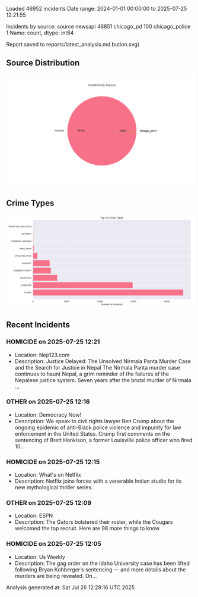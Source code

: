 
Loaded 46952 incidents
Date range: 2024-01-01 00:00:00 to 2025-07-25 12:21:55

Incidents by source:
source
newsapi           46851
chicago_pd          100
chicago_police        1
Name: count, dtype: int64

Report saved to reports/latest_analysis.md
bution.svg)

## Source Distribution
![Source Distribution](images/source_distribution.svg)

## Crime Types
![Crime Types](images/crime_types.svg)

## Recent Incidents

### HOMICIDE on 2025-07-25 12:21
- Location: Nep123.com
- Description: Justice Delayed: The Unsolved Nirmala Panta Murder Case and the Search for Justice in Nepal The Nirmala Panta murder case continues to haunt Nepal, a grim reminder of the failures of the Nepalese justice system. Seven years after the brutal murder of Nirmala …


### OTHER on 2025-07-25 12:16
- Location: Democracy Now!
- Description: We speak to civil rights lawyer Ben Crump about the ongoing epidemic of anti-Black police violence and impunity for law enforcement in the United States. Crump first comments on the sentencing of Brett Hankison, a former Louisville police officer who fired 10…


### HOMICIDE on 2025-07-25 12:15
- Location: What's on Netflix
- Description: Netflix joins forces with a venerable Indian studio for its new mythological thriller series.


### OTHER on 2025-07-25 12:09
- Location: ESPN
- Description: The Gators bolstered their roster, while the Cougars welcomed the top recruit. Here are 98 more things to know.


### HOMICIDE on 2025-07-25 12:05
- Location: Us Weekly
- Description: The gag order on the Idaho University case has been lifted following Bryan Kohberger’s sentencing — and more details about the murders are being revealed. On...

Analysis generated at: Sat Jul 26 12:28:16 UTC 2025
